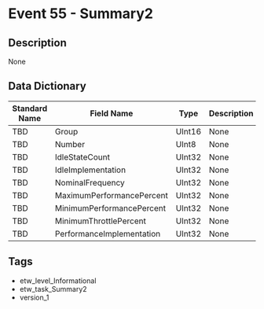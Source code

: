 # Event 55 - Summary2

## Description
None

## Data Dictionary
|Standard Name|Field Name|Type|Description|Sample Value|
|---|---|---|---|---|
|TBD|Group|UInt16|None|`None`|
|TBD|Number|UInt8|None|`None`|
|TBD|IdleStateCount|UInt32|None|`None`|
|TBD|IdleImplementation|UInt32|None|`None`|
|TBD|NominalFrequency|UInt32|None|`None`|
|TBD|MaximumPerformancePercent|UInt32|None|`None`|
|TBD|MinimumPerformancePercent|UInt32|None|`None`|
|TBD|MinimumThrottlePercent|UInt32|None|`None`|
|TBD|PerformanceImplementation|UInt32|None|`None`|

## Tags
* etw_level_Informational
* etw_task_Summary2
* version_1